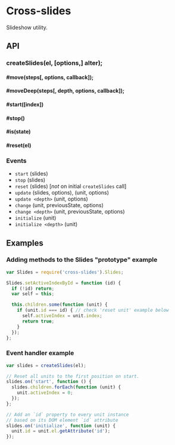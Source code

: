 # Cross-slides

Slideshow utility.

## API

### createSlides(el, [options,] alter);

#### #move(steps[, options, callback]);
#### #moveDeep(steps[, depth, options, callback]);
#### #start([index])
#### #stop()
#### #is(state)
#### #reset(el)

### Events

- `start` (slides)
- `stop` (slides)
- `reset` (slides) [*not* on initial `createSlides` call]
- `update` (slides, options), (unit, options)
- `update <depth>` (unit, options)
- `change` (unit, previousState, options)
- `change <depth>` (unit, previousState, options)
- `initialize` (unit)
- `initialize <depth>` (unit)

## Examples

### Adding methods to the Slides "prototype" example

```js
var Slides = require('cross-slides').Slides;

Slides.setActiveIndexById = function (id) {
  if (!id) return;
  var self = this;

  this.children.some(function (unit) {
    if (unit.id === id) { // check 'reset unit' example below
      self.activeIndex = unit.index;
      return true;
    }
  });
};
```

### Event handler example

```js
var slides = createSlides(el);

// Reset all units to the first position on start.
slides.on('start', function () {
  slides.children.forEach(function (unit) {
    unit.activeIndex = 0;
  });
};

// Add an `id` property to every unit instance 
// based on its DOM element `id` attribute
slides.on('initialize', function (unit) {
  unit.id = unit.el.getAttribute('id');
});
```
